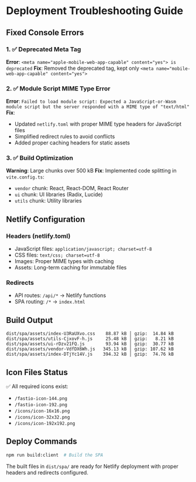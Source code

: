 # Deployment Troubleshooting Guide

## Fixed Console Errors

### 1. ✅ Deprecated Meta Tag

**Error**: `<meta name="apple-mobile-web-app-capable" content="yes"> is deprecated`
**Fix**: Removed the deprecated tag, kept only `<meta name="mobile-web-app-capable" content="yes">`

### 2. ✅ Module Script MIME Type Error

**Error**: `Failed to load module script: Expected a JavaScript-or-Wasm module script but the server responded with a MIME type of "text/html"`
**Fix**:

- Updated `netlify.toml` with proper MIME type headers for JavaScript files
- Simplified redirect rules to avoid conflicts
- Added proper caching headers for static assets

### 3. ✅ Build Optimization

**Warning**: Large chunks over 500 kB
**Fix**: Implemented code splitting in `vite.config.ts`:

- `vendor` chunk: React, React-DOM, React Router
- `ui` chunk: UI libraries (Radix, Lucide)
- `utils` chunk: Utility libraries

## Netlify Configuration

### Headers (netlify.toml)

- JavaScript files: `application/javascript; charset=utf-8`
- CSS files: `text/css; charset=utf-8`
- Images: Proper MIME types with caching
- Assets: Long-term caching for immutable files

### Redirects

- API routes: `/api/*` → Netlify functions
- SPA routing: `/*` → `index.html`

## Build Output

```
dist/spa/assets/index-U3RaUXvo.css    88.87 kB │ gzip:  14.84 kB
dist/spa/assets/utils-CjxovF-h.js     25.48 kB │ gzip:   8.21 kB
dist/spa/assets/ui-rDzv21FQ.js        93.94 kB │ gzip:  30.77 kB
dist/spa/assets/vendor-VdfDX6Wh.js   345.13 kB │ gzip: 107.62 kB
dist/spa/assets/index-DTjYc14V.js    394.32 kB │ gzip:  74.76 kB
```

## Icon Files Status

✅ All required icons exist:

- `/fastio-icon-144.png`
- `/fastio-icon-192.png`
- `/icons/icon-16x16.png`
- `/icons/icon-32x32.png`
- `/icons/icon-192x192.png`

## Deploy Commands

```bash
npm run build:client  # Build the SPA
```

The built files in `dist/spa/` are ready for Netlify deployment with proper headers and redirects configured.
